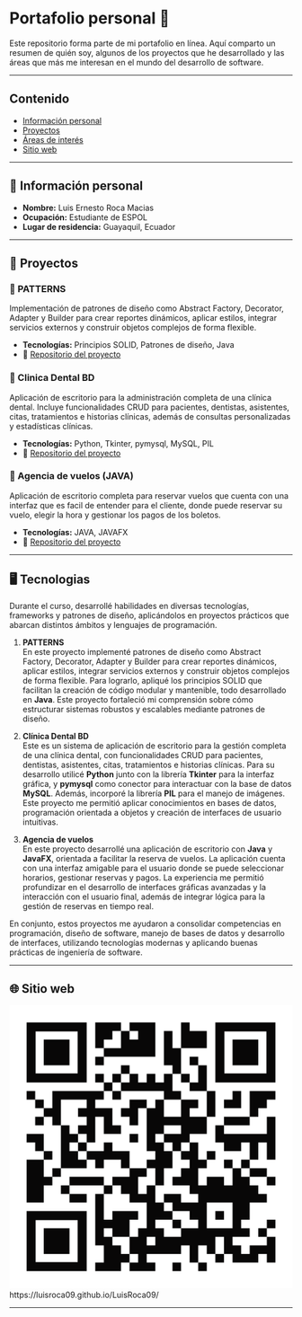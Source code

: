 # Portafolio personal 🦦

Este repositorio forma parte de mi portafolio en línea. Aquí comparto un resumen de quién soy, algunos de los proyectos que he desarrollado y las áreas que más me interesan en el mundo del desarrollo de software.


---

## Contenido

- [Información personal](#información-personal)
- [Proyectos](#proyectos)
- [Áreas de interés](#áreas-de-interés)
- [Sitio web](#sitio-web)

---

## 🧾 Información personal

- **Nombre:** Luis Ernesto Roca Macias
- **Ocupación:** Estudiante de ESPOL
- **Lugar de residencia:** Guayaquil, Ecuador

---

## 🎯 Proyectos

### 🧩 PATTERNS
Implementación de patrones de diseño como Abstract Factory, Decorator, Adapter y Builder para crear reportes dinámicos, aplicar estilos, integrar servicios externos y construir objetos complejos de forma flexible.

- **Tecnologías:** Principios SOLID, Patrones de diseño, Java
- 🔗 [Repositorio del proyecto](https://github.com/LuisRoca09/TALLER04-PATTERNS)

### 🧩 Clinica Dental BD
Aplicación de escritorio para la administración completa de una clínica dental. Incluye funcionalidades CRUD para pacientes, dentistas, asistentes, citas, tratamientos e historias clínicas, además de consultas personalizadas y estadísticas clínicas.

- **Tecnologías:** Python, Tkinter, pymysql, MySQL, PIL
- 🔗 [Repositorio del proyecto](https://github.com/SKEIILAT/proyectoBD.git)

### 🧩 Agencia de vuelos (JAVA)
Aplicación de escritorio completa para reservar vuelos que cuenta con una interfaz que es facil de entender para el cliente, donde puede reservar su vuelo, elegir la hora y gestionar los pagos de los boletos.

- **Tecnologías:** JAVA, JAVAFX
- 🔗 [Repositorio del proyecto](https://github.com/ArianVillavicencio/PAR4_PROY2P_ROCA_VERGARA_VILLAVICENCIO.git)




---

## 🖥️ Tecnologias

Durante el curso, desarrollé habilidades en diversas tecnologías, frameworks y patrones de diseño, aplicándolos en proyectos prácticos que abarcan distintos ámbitos y lenguajes de programación.

1. **PATTERNS**  
   En este proyecto implementé patrones de diseño como Abstract Factory, Decorator, Adapter y Builder para crear reportes dinámicos, aplicar estilos, integrar servicios externos y construir objetos complejos de forma flexible. Para lograrlo, apliqué los principios SOLID que facilitan la creación de código modular y mantenible, todo desarrollado en **Java**. Este proyecto fortaleció mi comprensión sobre cómo estructurar sistemas robustos y escalables mediante patrones de diseño.

2. **Clínica Dental BD**  
   Este es un sistema de aplicación de escritorio para la gestión completa de una clínica dental, con funcionalidades CRUD para pacientes, dentistas, asistentes, citas, tratamientos e historias clínicas. Para su desarrollo utilicé **Python** junto con la librería **Tkinter** para la interfaz gráfica, y **pymysql** como conector para interactuar con la base de datos **MySQL**. Además, incorporé la librería **PIL** para el manejo de imágenes. Este proyecto me permitió aplicar conocimientos en bases de datos, programación orientada a objetos y creación de interfaces de usuario intuitivas.

3. **Agencia de vuelos**  
   En este proyecto desarrollé una aplicación de escritorio con **Java** y **JavaFX**, orientada a facilitar la reserva de vuelos. La aplicación cuenta con una interfaz amigable para el usuario donde se puede seleccionar horarios, gestionar reservas y pagos. La experiencia me permitió profundizar en el desarrollo de interfaces gráficas avanzadas y la interacción con el usuario final, además de integrar lógica para la gestión de reservas en tiempo real.

En conjunto, estos proyectos me ayudaron a consolidar competencias en programación, diseño de software, manejo de bases de datos y desarrollo de interfaces, utilizando tecnologías modernas y aplicando buenas prácticas de ingeniería de software.


---

## 🌐 Sitio web

[![QR Code](./qr-code.png)]([https://github.com/LuisRoca09](https://luisroca09.github.io/LuisRoca09/))
https://luisroca09.github.io/LuisRoca09/

---
